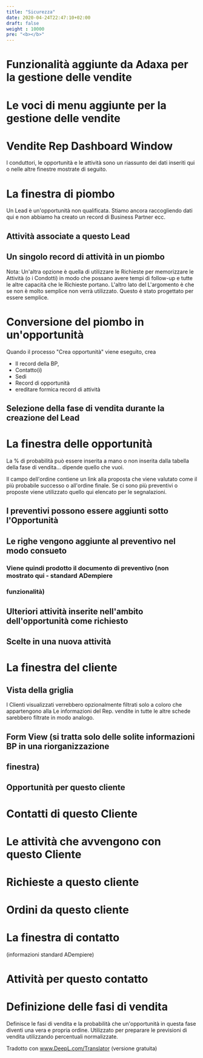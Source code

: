 ```yaml
---
title: "Sicurezza"
date: 2020-04-24T22:47:10+02:00
draft: false
weight : 10000
pre: "<b></b>"
---
```



# Funzionalità aggiunte da Adaxa per la gestione delle vendite

# Le voci di menu aggiunte per la gestione delle vendite

# Vendite Rep Dashboard Window

I conduttori, le opportunità e le attività sono un riassunto dei dati inseriti qui
o nelle altre finestre mostrate di seguito.


# La finestra di piombo

Un Lead è un'opportunità non qualificata. Stiamo ancora raccogliendo dati qui e non abbiamo
ha creato un record di Business Partner ecc.


## Attività associate a questo Lead

## Un singolo record di attività in un piombo

Nota: Un'altra opzione è quella di utilizzare le Richieste per memorizzare le Attività (o i Condotti) in modo che possano avere
tempi di follow-up e tutte le altre capacità che le Richieste portano. L'altro lato del
L'argomento è che se non è molto semplice non verrà utilizzato. Questo è stato progettato per essere semplice.


# Conversione del piombo in un'opportunità

Quando il processo "Crea opportunità" viene eseguito, crea

- Il record della BP,
- Contatto(i)
- Sedi
- Record di opportunità
- ereditare formica record di attività

## Selezione della fase di vendita durante la creazione del Lead


# La finestra delle opportunità

La % di probabilità può essere inserita a mano o non inserita dalla tabella della fase di vendita... dipende
quello che vuoi.

Il campo dell'ordine contiene un link alla proposta che viene valutato come il più probabile successo
o all'ordine finale. Se ci sono più preventivi o proposte viene utilizzato quello qui elencato
per le segnalazioni.


## I preventivi possono essere aggiunti sotto l'Opportunità

## Le righe vengono aggiunte al preventivo nel modo consueto

### Viene quindi prodotto il documento di preventivo (non mostrato qui - standard ADempiere

### funzionalità)


## Ulteriori attività inserite nell'ambito dell'opportunità come richiesto

## Scelte in una nuova attività


# La finestra del cliente

## Vista della griglia

I Clienti visualizzati verrebbero opzionalmente filtrati solo a coloro che appartengono alla
Le informazioni del Rep. vendite in tutte le altre schede sarebbero filtrate in modo analogo.


## Form View (si tratta solo delle solite informazioni BP in una riorganizzazione

## finestra)

## Opportunità per questo cliente


# Contatti di questo Cliente

# Le attività che avvengono con questo Cliente


# Richieste a questo cliente

# Ordini da questo cliente


# La finestra di contatto

(informazioni standard ADempiere)

# Attività per questo contatto


# Definizione delle fasi di vendita

Definisce le fasi di vendita e la probabilità che un'opportunità in questa fase diventi una vera e propria
ordine. Utilizzato per preparare le previsioni di vendita utilizzando percentuali normalizzate.




Tradotto con www.DeepL.com/Translator (versione gratuita)




